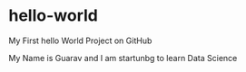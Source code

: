 # hello-world
My First hello World Project on GitHub

My Name is Guarav and I am startunbg to learn Data Science 

